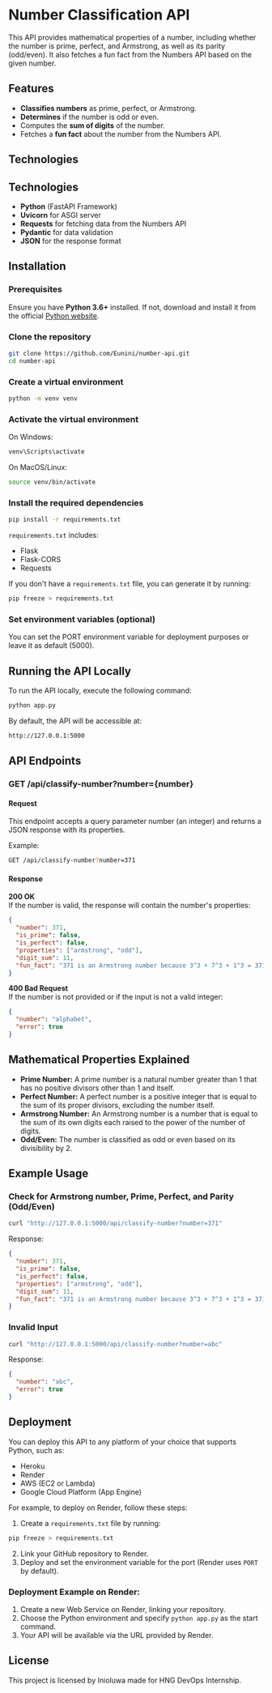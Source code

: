 
# Number Classification API

This API provides mathematical properties of a number, including whether the number is prime, perfect, and Armstrong, as well as its parity (odd/even). It also fetches a fun fact from the Numbers API based on the given number.

## Features
- **Classifies numbers** as prime, perfect, or Armstrong.
- **Determines** if the number is odd or even.
- Computes the **sum of digits** of the number.
- Fetches a **fun fact** about the number from the Numbers API.

## Technologies
## Technologies
- **Python** (FastAPI Framework)
- **Uvicorn** for ASGI server
- **Requests** for fetching data from the Numbers API
- **Pydantic** for data validation
- **JSON** for the response format

## Installation

### Prerequisites
Ensure you have **Python 3.6+** installed. If not, download and install it from the official [Python website](https://www.python.org/downloads/).

### Clone the repository
```bash
git clone https://github.com/Eunini/number-api.git
cd number-api
```

### Create a virtual environment
```bash
python -m venv venv
```

### Activate the virtual environment
On Windows:
```bash
venv\Scripts\activate
```
On MacOS/Linux:
```bash
source venv/bin/activate
```

### Install the required dependencies
```bash
pip install -r requirements.txt
```
`requirements.txt` includes:
- Flask
- Flask-CORS
- Requests

If you don't have a `requirements.txt` file, you can generate it by running:
```bash
pip freeze > requirements.txt
```

### Set environment variables (optional)
You can set the PORT environment variable for deployment purposes or leave it as default (5000).

## Running the API Locally
To run the API locally, execute the following command:
```bash
python app.py
```
By default, the API will be accessible at:
```bash
http://127.0.0.1:5000
```

## API Endpoints

### GET /api/classify-number?number={number}
#### Request
This endpoint accepts a query parameter number (an integer) and returns a JSON response with its properties.

Example:
```bash
GET /api/classify-number?number=371
```

#### Response

**200 OK**  
If the number is valid, the response will contain the number's properties:
```json
{
  "number": 371,
  "is_prime": false,
  "is_perfect": false,
  "properties": ["armstrong", "odd"],
  "digit_sum": 11,
  "fun_fact": "371 is an Armstrong number because 3^3 + 7^3 + 1^3 = 371"
}
```

**400 Bad Request**  
If the number is not provided or if the input is not a valid integer:
```json
{
  "number": "alphabet",
  "error": true
}
```

## Mathematical Properties Explained
- **Prime Number:** A prime number is a natural number greater than 1 that has no positive divisors other than 1 and itself.
- **Perfect Number:** A perfect number is a positive integer that is equal to the sum of its proper divisors, excluding the number itself.
- **Armstrong Number:** An Armstrong number is a number that is equal to the sum of its own digits each raised to the power of the number of digits.
- **Odd/Even:** The number is classified as odd or even based on its divisibility by 2.

## Example Usage

### Check for Armstrong number, Prime, Perfect, and Parity (Odd/Even)
```bash
curl "http://127.0.0.1:5000/api/classify-number?number=371"
```
Response:
```json
{
  "number": 371,
  "is_prime": false,
  "is_perfect": false,
  "properties": ["armstrong", "odd"],
  "digit_sum": 11,
  "fun_fact": "371 is an Armstrong number because 3^3 + 7^3 + 1^3 = 371"
}
```

### Invalid Input
```bash
curl "http://127.0.0.1:5000/api/classify-number?number=abc"
```
Response:
```json
{
  "number": "abc",
  "error": true
}
```

## Deployment
You can deploy this API to any platform of your choice that supports Python, such as:
- Heroku
- Render
- AWS (EC2 or Lambda)
- Google Cloud Platform (App Engine)

For example, to deploy on Render, follow these steps:
1. Create a `requirements.txt` file by running:
```bash
pip freeze > requirements.txt
```
2. Link your GitHub repository to Render.
3. Deploy and set the environment variable for the port (Render uses `PORT` by default).

### Deployment Example on Render:
1. Create a new Web Service on Render, linking your repository.
2. Choose the Python environment and specify `python app.py` as the start command.
3. Your API will be available via the URL provided by Render.

## License
This project is licensed by Inioluwa made for HNG DevOps Internship.
